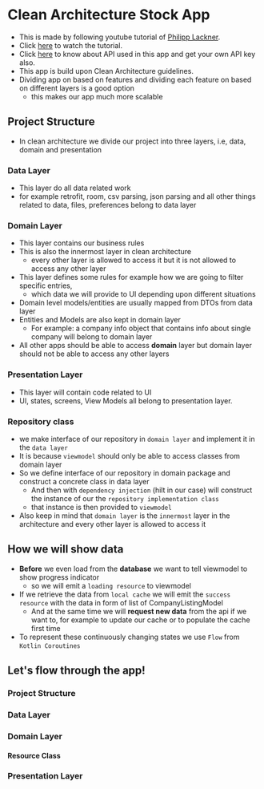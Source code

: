 # Clean Architecture Stock App
- This is made by following youtube tutorial of [Philipp Lackner](https://www.youtube.com/c/philipplackner).
- Click [here](https://www.youtube.com/watch?v=uLs2FxFSWU4) to watch the tutorial.
- Click [here](https://www.alphavantage.co/) to know about API used in this app and get your own API key also.
- This app is build upon Clean Architecture guidelines.
- Dividing app on based on features and dividing each feature on based on different layers is a good option
    - this makes our app much more scalable

## Project Structure
- In clean architecture we divide our project into three layers, i.e, data, domain and presentation
### Data Layer
- This layer do all data related work
- for example retrofit, room, csv parsing, json parsing and all other things related to data, files, preferences belong to data layer
### Domain Layer
- This layer contains our business rules
- This is also the innermost layer in clean architecture
    - every other layer is allowed to access it but it is not allowed to access any other layer
- This layer defines some rules for example how we are going to filter specific entries,
    - which data we will provide to UI depending upon different situations
- Domain level models/entities are usually mapped from DTOs from data layer
- Entities and Models are also kept in domain layer
    - For example: a company info object that contains info about single company will belong to domain layer
- All other apps should be able to access **domain** layer but domain layer should not be able to access any other layers
### Presentation Layer
- This layer will contain code related to UI
- UI, states, screens, View Models all belong to presentation layer.

### Repository class
- we make interface of our repository in `domain layer` and implement it in the `data layer`
- It is because `viewmodel` should only be able to access classes from domain layer
- So we define interface of our repository in domain package and construct a concrete class in data layer
  - And then with `dependency injection` (hilt in our case) will construct the instance of our the `repository implementation class`
  - that instance is then provided to `viewmodel`
- Also keep in mind that `domain layer` is the `innermost` layer in the architecture and every other layer is allowed to access it

## How we will show data
- **Before** we even load from the **database** we want to tell viewmodel to show progress indicator
  - so we will emit a `loading resource` to viewmodel
- If we retrieve the data from `local cache` we will emit the `success resource` with the data in form of list of CompanyListingModel
  - And at the same time we will **request new data** from the api if we want to, for example to update our cache or to populate the cache first time
 - To represent these continuously changing states we use `Flow` from `Kotlin Coroutines` 


## Let's flow through the app!
### Project Structure
### Data Layer
### Domain Layer
#### Resource Class
### Presentation Layer